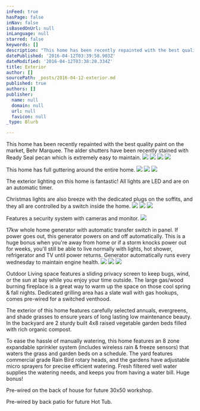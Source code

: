 ```yaml
---
inFeed: true
hasPage: false
inNav: false
isBasedOnUrl: null
inLanguage: null
starred: false
keywords: []
description: "This home has been recently repainted with the best quality paint on the market, Behr Marquee. The alder shutters have been recently stained with Ready Seal pecan which is extremely easy to maintain.\_"
datePublished: '2016-04-12T03:39:58.903Z'
dateModified: '2016-04-12T03:38:20.334Z'
title: Exterior
author: []
sourcePath: _posts/2016-04-12-exterior.md
published: true
authors: []
publisher:
  name: null
  domain: null
  url: null
  favicon: null
_type: Blurb

---
```

This home has been recently repainted with the best quality paint on the market, Behr Marquee. The alder shutters have been recently stained with Ready Seal pecan which is extremely easy to maintain. ![](https://s3-us-west-2.amazonaws.com/the-grid-img/p/1b40a4a342b451961c70fee74b249c4541f883a2.jpg)
![](https://s3-us-west-2.amazonaws.com/the-grid-img/p/016c1f0e31572db35560dec6ee1cc4850b0c6b44.jpg)
![](https://s3-us-west-2.amazonaws.com/the-grid-img/p/91f262697a563cbb692ec838f92447a4657b2c1a.jpg)
![](https://s3-us-west-2.amazonaws.com/the-grid-img/p/ff3333979c8c697591515be2877ab0a6de3e36ed.jpg)

This home has full guttering around the entire home. ![](https://the-grid-user-content.s3-us-west-2.amazonaws.com/8ec50fec-6447-4c02-95ea-581b99609e72.jpg)
![](https://the-grid-user-content.s3-us-west-2.amazonaws.com/46e9e62e-bb7d-4698-931c-8c8a03cc257a.jpg)
![](https://the-grid-user-content.s3-us-west-2.amazonaws.com/c3f4d885-0417-4a84-baf2-c44b0463769b.jpg)

The exterior lighting on this home is fantastic! All lights are LED and are on an automatic timer. 

Christmas lights are also breeze with the dedicated plugs on the soffits, and they all are controlled by a switch inside the home.
![](https://the-grid-user-content.s3-us-west-2.amazonaws.com/c77e1712-782b-4088-ae11-2a0db14ed233.jpg)
![](https://the-grid-user-content.s3-us-west-2.amazonaws.com/f739fa07-1fda-4d7f-a86e-df88f534f017.jpg)
![](https://the-grid-user-content.s3-us-west-2.amazonaws.com/0d1cc7bf-f62d-4f55-8230-97f637ab1492.jpg)

Features a security system with cameras and monitor.
![](https://the-grid-user-content.s3-us-west-2.amazonaws.com/76925395-28a0-4f13-ba6c-c0e03ab7222e.jpg)

17kw whole home generator with automatic transfer switch in panel. If power goes out, this generator powers on and off automatically.  This is a huge bonus when you're away from home or if a storm knocks power out for weeks, you'll still be able to live normally with lights, hot shower, refrigerator and TV until power returns. Generator automatically runs every wednesday to maintain engine health. ![](https://the-grid-user-content.s3-us-west-2.amazonaws.com/fec2e5b2-d82c-4ae0-ab31-82b6cedaadf1.jpg)
![](https://the-grid-user-content.s3-us-west-2.amazonaws.com/19a9c5aa-b353-410f-b391-637619eeed2c.jpg)
![](https://the-grid-user-content.s3-us-west-2.amazonaws.com/27843eb0-1601-4523-96b9-5c2bdf1b4b19.jpg)

Outdoor Living space features a sliding privacy screen to keep bugs, wind, or the sun at bay while you enjoy your time outside. The large gas/wood burning fireplace is a great way to warm up the space on those cool spring & fall nights. Dedicated grilling area has a slate wall with gas hookups, comes pre-wired for a switched venthood. 

The exterior of this home features carefully selected annuals, evergreens, and shade grasses to ensure years of long lasting low maintenance beauty. In the backyard are 2 sturdy built 4x8 raised vegetable garden beds filled with rich organic compost. 

To ease the hassle of manually watering, this home features an 8 zone expandable sprinkler system (includes wireless rain & freeze sensors) that waters the grass and garden beds on a schedule. The yard features commercial grade Rain Bird rotary heads, and the gardens have adjustable micro sprayers for precise efficient watering. Fresh filtered well water supplies the watering needs, and keeps you from having a water bill. Huge bonus! 

Pre-wired on the back of house for future 30x50 workshop.

Pre-wired by back patio for future Hot Tub.